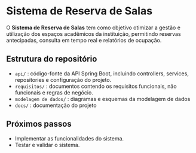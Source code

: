 # Sistema de Reserva de Salas

O **Sistema de Reserva de Salas** tem como objetivo otimizar a gestão e utilização dos espaços acadêmicos da instituição, permitindo reservas antecipadas, consulta em tempo real e relatórios de ocupação.

## Estrutura do repositório

- `api/` : código-fonte da API Spring Boot, incluindo controllers, services, repositories e configuração do projeto.
- `requisitos/` : documentos contendo os requisitos funcionais, não funcionais e regras de negócio.
- `modelagem de dados/` : diagramas e esquemas da modelagem de dados
- `docs/` : documentação do projeto

## Próximos passos

- Implementar as funcionalidades do sistema.
- Testar e validar o sistema.